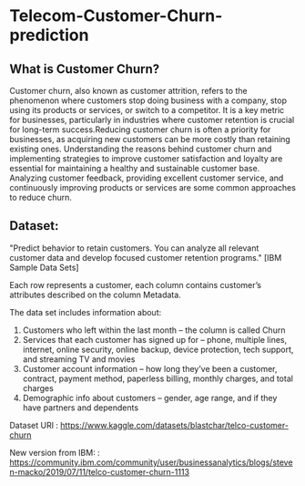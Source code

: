 # Telecom-Customer-Churn-prediction

## What is Customer Churn?

Customer churn, also known as customer attrition, refers to the phenomenon where customers stop doing business with a company, stop using its products or services, or switch to a competitor. It is a key metric for businesses, particularly in industries where customer retention is crucial for long-term success.Reducing customer churn is often a priority for businesses, as acquiring new customers can be more costly than retaining existing ones. Understanding the reasons behind customer churn and implementing strategies to improve customer satisfaction and loyalty are essential for maintaining a healthy and sustainable customer base. Analyzing customer feedback, providing excellent customer service, and continuously improving products or services are some common approaches to reduce churn.

## Dataset:

"Predict behavior to retain customers. You can analyze all relevant customer data and develop focused customer retention programs." [IBM Sample Data Sets]

Each row represents a customer, each column contains customer’s attributes described on the column Metadata.

The data set includes information about:

1. Customers who left within the last month – the column is called Churn
2. Services that each customer has signed up for – phone, multiple lines, internet, online security, online backup, device protection, tech support, and streaming TV and movies
3. Customer account information – how long they’ve been a customer, contract, payment method, paperless billing, monthly charges, and total charges
4. Demographic info about customers – gender, age range, and if they have partners and dependents

Dataset URl : https://www.kaggle.com/datasets/blastchar/telco-customer-churn

New version from IBM: : https://community.ibm.com/community/user/businessanalytics/blogs/steven-macko/2019/07/11/telco-customer-churn-1113
